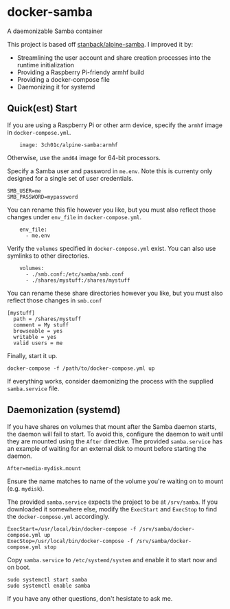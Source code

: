 # docker-samba
A daemonizable Samba container

This project is based off [stanback/alpine-samba](https://github.com/Stanback/alpine-samba). I improved it by:

* Streamlining the user account and share creation processes into the runtime initialization
* Providing a Raspberry Pi-friendy armhf build
* Providing a docker-compose file
* Daemonizing it for systemd

## Quick(est) Start

If you are using a Raspberry Pi or other arm device, specify the `armhf` image in `docker-compose.yml`.
```
    image: 3ch01c/alpine-samba:armhf
```
Otherwise, use the `amd64` image for 64-bit processors.

Specify a Samba user and password in `me.env`. Note this is currenty only designed for a single set of user credentials.
```
SMB_USER=me
SMB_PASSWORD=mypassword
```
You can rename this file however you like, but you must also reflect those changes under `env_file` in `docker-compose.yml`.
```
    env_file:
      - me.env
```
Verify the `volumes` specified in `docker-compose.yml` exist. You can also use symlinks to other directories.
```
    volumes:
      - ./smb.conf:/etc/samba/smb.conf
      - ./shares/mystuff:/shares/mystuff
```
You can rename these share directories however you like, but you must also reflect those changes in `smb.conf`
```
[mystuff]
  path = /shares/mystuff
  comment = My stuff
  browseable = yes
  writable = yes
  valid users = me
```
Finally, start it up.
```
docker-compose -f /path/to/docker-compose.yml up
```
If everything works, consider daemonizing the process with the supplied `samba.service` file.

## Daemonization (systemd)

If you have shares on volumes that mount after the Samba daemon starts, the daemon will fail to start. To avoid this, configure the daemon to wait until they are mounted using the `After` directive. The provided `samba.service` has an example of waiting for an external disk to mount before starting the daemon.
```
After=media-mydisk.mount
```
Ensure the name matches to name of the volume you're waiting on to mount (e.g. `mydisk`).

The provided `samba.service` expects the project to be at `/srv/samba`. If you downloaded it somewhere else, modify the `ExecStart` and `ExecStop` to find the `docker-compose.yml` accordingly.
```
ExecStart=/usr/local/bin/docker-compose -f /srv/samba/docker-compose.yml up 
ExecStop=/usr/local/bin/docker-compose -f /srv/samba/docker-compose.yml stop
```
Copy `samba.service` to `/etc/systemd/system` and enable it to start now and on boot.
```
sudo systemctl start samba
sudo systemctl enable samba
```
If you have any other questions, don't hesistate to ask me.
